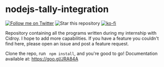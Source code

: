 # nodejs-tally-integration
[![Follow me on Twitter](https://img.shields.io/twitter/follow/kevin_codes?style=social)](https://twitter.com/kevin_codes)
![Star this repository](https://img.shields.io/github/stars/kevinam99/nodejs-tally-integration?style=social)
[![ko-fi](https://www.ko-fi.com/img/githubbutton_sm.svg)](https://ko-fi.com/kevinam99)

Repository containing all the programs written during my internship with Cidroy. I hope to add more capabilities. If you have a feature you couldn't find here, please open an issue and post a feature request.

Clone the repo, run ``` npm install```, and you're good to go!
Documentation available at: https://goo.gl/JRA84A
